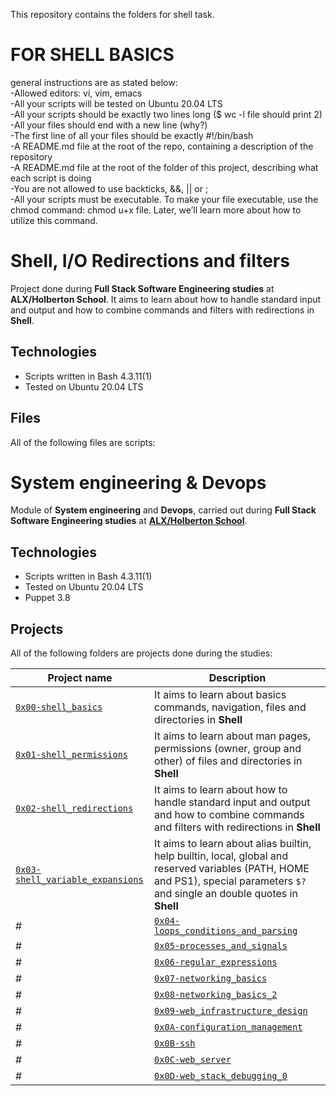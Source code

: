 This repository contains the folders for shell task. 
<h1>FOR SHELL BASICS</h1>
general instructions are as stated below:
<br>-Allowed editors: vi, vim, emacs
<br>-All your scripts will be tested on Ubuntu 20.04 LTS
<br>-All your scripts should be exactly two lines long ($ wc -l file should print 2)
<br>-All your files should end with a new line (why?)
<br>-The first line of all your files should be exactly #!/bin/bash
<br>-A README.md file at the root of the repo, containing a description of the repository
<br>-A README.md file at the root of the folder of this project, describing what each script is doing
<br>-You are not allowed to use backticks, &&, || or ;
<br>-All your scripts must be executable. To make your file executable, use the chmod command: chmod u+x file. Later, we’ll learn more about how to utilize this command.

# Shell, I/O Redirections and filters

Project done during **Full Stack Software Engineering studies** at **ALX/Holberton School**. It aims to learn about how to handle standard input and output and how to combine commands and filters with redirections in **Shell**.

## Technologies
* Scripts written in Bash 4.3.11(1)
* Tested on Ubuntu 20.04 LTS

## Files
All of the following files are scripts:

# System engineering & Devops

Module of **System engineering** and **Devops**, carried out during **Full Stack Software Engineering studies** at **[ALX/Holberton School](https://www.alxafrica.com/)**.

## Technologies
* Scripts written in Bash 4.3.11(1)
* Tested on Ubuntu 20.04 LTS
* Puppet 3.8

## Projects
All of the following folders are projects done during the studies:

| Project name | Description |
| ------------ | ----------- |
| [`0x00-shell_basics`](https://github.com/Dr-Aniekan-Udo/alx-system_engineering-devops/tree/master/0x00-shell_basics) | It aims to learn about basics commands, navigation, files and directories in **Shell** |
| [`0x01-shell_permissions`](https://github.com/Dr-Aniekan-Udo/alx-system_engineering-devops/tree/master/0x01-shell_permissions) | It aims to learn about man pages, permissions (owner, group and other) of files and directories in **Shell** |
| [`0x02-shell_redirections`](https://github.com/Dr-Aniekan-Udo/alx-system_engineering-devops/tree/master/0x02-shell_redirections) | It aims to learn about how to handle standard input and output and how to combine commands and filters with redirections in **Shell** |
| [`0x03-shell_variable_expansions`](https://github.com/Dr-Aniekan-Udo/alx-system_engineering-devops/tree/master/0x03-shell_variables_expansions) | It aims to learn about alias builtin, help builtin, local, global and reserved variables (PATH, HOME and PS1), special parameters `$?` and single an double quotes in **Shell** |
#| [`0x04-loops_conditions_and_parsing`](https://github.com/Dr-Aniekan-Udo/alx-system_engineering-devops/tree/master/0x04-loops_conditions_and_parsing) | It aims to learn about loops (`while`, `until` and `for`), condition statements (`if`, `else`, `elif` and `case`), shebangs and how to create SSH keys with **Bash** |
#| [`0x05-processes_and_signals`](https://github.com/Dr-Aniekan-Udo/alx-system_engineering-devops/tree/master/0x05-processes_and_signals) | It aims to learn about PID, processes and commands that handles them (`ps`, `pgrep`, `pkill`, `kill`, etc) in **Bash** |
#| [`0x06-regular_expressions`](https://github.com/Dr-Aniekan-Udo/alx-system_engineering-devops/tree/master/0x06-regular_expressions/README.md) | It aims to learn about how to build a regular expression |
#| [`0x07-networking_basics`](https://github.com/Dr-Aniekan-Udo/alx-system_engineering-devops/tree/master/0x07-networking_basics/README.md) | It aims to learn about what is an OSI model, LAN, WAN, IP address, localhost, subnet and TCP/UDP |
#| [`0x08-networking_basics_2`](https://github.com/Dr-Aniekan-Udo/alx-system_engineering-devops/tree/master/0x08-networking_basics_2/README.md) | It aims to learn about what is localhost/127.0.0.1, what is 0.0.0.0, what is `/etc/hosts` and how to display the machine's active network interfaces |
#| [`0x09-web_infrastructure_design`](https://github.com/Dr-Aniekan-Udo/alx-system_engineering-devops/tree/master/0x09-web_infrastructure_design/README.md) | It aims to learn about how to design a Web Infrastructure |
#| [`0x0A-configuration_management`](https://github.com/Dr-Aniekan-Udo/alx-system_engineering-devops/tree/master/0x0A-configuration_management/README.md) | It aims to learn about server configuration management using **Puppet** |
#| [`0x0B-ssh`](https://github.com/Dr-Aniekan-Udo/alx-system_engineering-devops/tree/master/0x0B-ssh/README.md) | It aims to learn about what is a SSH, how to create an SSH RSA key pair and how to connect to a remote host using SSH |
#| [`0x0C-web_server`](https://github.com/Dr-Aniekan-Udo/alx-system_engineering-devops/tree/master/0x0C-web_server/README.md) | It aims to learn about the roles of web servers and their processes (parent and child), and DNS roles |
#| [`0x0D-web_stack_debugging_0`](https://github.com/Dr-Aniekan-Udo/alx-system_engineering-devops/tree/master/0x0D-web_stack_debugging_0) | It aims to learn about how to debug a webstack |
